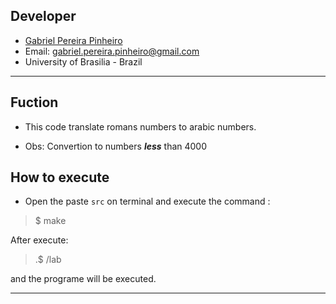 ## Developer
- [Gabriel Pereira Pinheiro](https://github.com/gabrielpereirapinheiro)
- Email: gabriel.pereira.pinheiro@gmail.com
- University of Brasilia - Brazil

________________________________________________________________________________________________________________________________________

## Fuction

- This code translate romans numbers  to arabic numbers.

- Obs: Convertion to numbers ***less*** than 4000

## How to execute 

- Open the paste ```src``` on terminal and execute the command :

>$ make

After execute:

>.$ /lab 

and the programe will be executed.



__________________________________________________________________________________________________________________________________________

